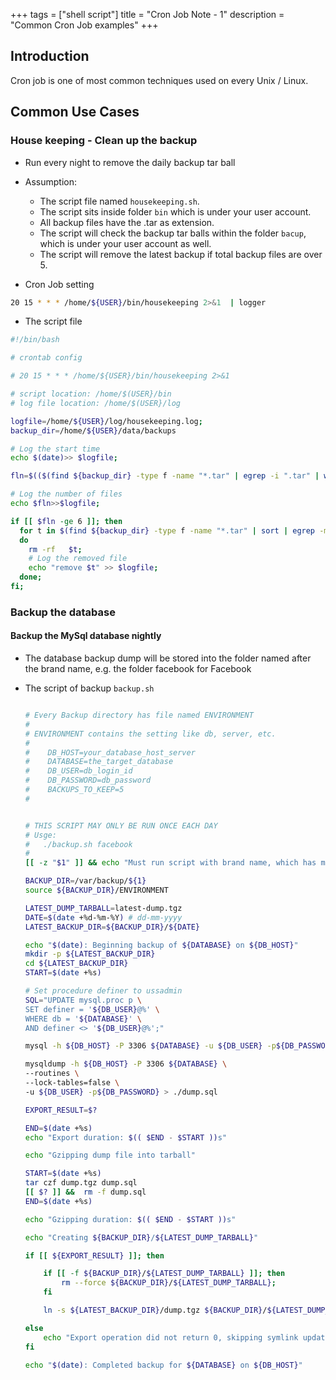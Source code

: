+++
tags = ["shell script"]
title = "Cron Job Note - 1"
description = "Common Cron Job examples"
+++

## Introduction

Cron job is one of most common techniques used on every Unix / Linux. 

## Common Use Cases

### House keeping - Clean up the backup

* Run every night to remove the daily backup tar ball
* Assumption:
    
    * The script file named  `housekeeping.sh`.
    * The script sits inside folder `bin` which is under your user account.
    * All backup files have the .tar as extension.
    * The script will check the backup tar balls within the folder `bacup`, which is under your user account as well.
    * The script will remove the latest backup if total backup files are over 5.

* Cron Job setting

```bash
20 15 * * * /home/${USER}/bin/housekeeping 2>&1  | logger
```

* The script file


```bash
#!/bin/bash

# crontab config 

# 20 15 * * * /home/${USER}/bin/housekeeping 2>&1 

# script location: /home/$(USER}/bin
# log file location: /home/$(USER}/log

logfile=/home/${USER}/log/housekeeping.log;
backup_dir=/home/${USER}/data/backups

# Log the start time
echo $(date)>> $logfile;

fln=$(($(find ${backup_dir} -type f -name "*.tar" | egrep -i ".tar" | wc -l)+0));

# Log the number of files 
echo $fln>>$logfile;

if [[ $fln -ge 6 ]]; then
  for t in $(find ${backup_dir} -type f -name "*.tar" | sort | egrep -m1 ".tar");
  do
    rm -rf   $t;
    # Log the removed file
    echo "remove $t" >> $logfile;
  done;
fi;

```


### Backup the database

#### Backup the MySql database nightly

* The database backup dump will be stored into the folder named after the brand name, e.g. the folder facebook for Facebook

* The script of backup  `backup.sh`

    ```bash

    # Every Backup directory has file named ENVIRONMENT
    # 
    # ENVIRONMENT contains the setting like db, server, etc.
    #
    #    DB_HOST=your_database_host_server
    #    DATABASE=the_target_database
    #    DB_USER=db_login_id
    #    DB_PASSWORD=db_password
    #    BACKUPS_TO_KEEP=5
    #


    # THIS SCRIPT MAY ONLY BE RUN ONCE EACH DAY
    # Usge:
    #   ./backup.sh facebook 
    #
    [[ -z "$1" ]] && echo "Must run script with brand name, which has matching folder in /var/backup/" && exit 1

    BACKUP_DIR=/var/backup/${1}
    source ${BACKUP_DIR}/ENVIRONMENT

    LATEST_DUMP_TARBALL=latest-dump.tgz
    DATE=$(date +%d-%m-%Y) # dd-mm-yyyy
    LATEST_BACKUP_DIR=${BACKUP_DIR}/${DATE}

    echo "$(date): Beginning backup of ${DATABASE} on ${DB_HOST}"
    mkdir -p ${LATEST_BACKUP_DIR}
    cd ${LATEST_BACKUP_DIR}
    START=$(date +%s)

    # Set procedure definer to ussadmin
    SQL="UPDATE mysql.proc p \
    SET definer = '${DB_USER}@%' \
    WHERE db = '${DATABASE}' \
    AND definer <> '${DB_USER}@%';"

    mysql -h ${DB_HOST} -P 3306 ${DATABASE} -u ${DB_USER} -p${DB_PASSWORD} -e"${SQL}"

    mysqldump -h ${DB_HOST} -P 3306 ${DATABASE} \
    --routines \
    --lock-tables=false \
    -u ${DB_USER} -p${DB_PASSWORD} > ./dump.sql

    EXPORT_RESULT=$?

    END=$(date +%s)
    echo "Export duration: $(( $END - $START ))s"

    echo "Gzipping dump file into tarball"

    START=$(date +%s)
    tar czf dump.tgz dump.sql
    [[ $? ]] &&  rm -f dump.sql
    END=$(date +%s)

    echo "Gzipping duration: $(( $END - $START ))s"

    echo "Creating ${BACKUP_DIR}/${LATEST_DUMP_TARBALL}"

    if [[ ${EXPORT_RESULT} ]]; then

        if [[ -f ${BACKUP_DIR}/${LATEST_DUMP_TARBALL} ]]; then
            rm --force ${BACKUP_DIR}/${LATEST_DUMP_TARBALL};
        fi

        ln -s ${LATEST_BACKUP_DIR}/dump.tgz ${BACKUP_DIR}/${LATEST_DUMP_TARBALL};

    else
        echo "Export operation did not return 0, skipping symlink update"
    fi

    echo "$(date): Completed backup for ${DATABASE} on ${DB_HOST}"


    ```
